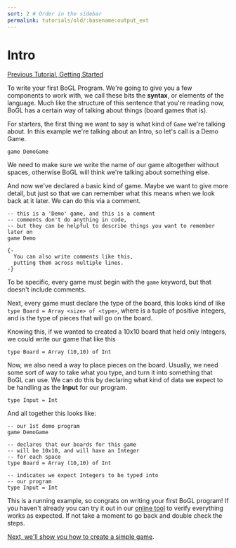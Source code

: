 ```yaml
---
sort: 2 # Order in the sidebar
permalink: tutorials/old/:basename:output_ext
---
```


# Intro

[Previous Tutorial, Getting Started](GettingStarted)

To write your first BoGL Program. We're going to give you a few components to work with, we call these bits the **syntax**, or elements of the language. Much like the structure of this sentence that you're reading now, BoGL has a certain way of talking about things (board games that is).

For starters, the first thing we want to say is what kind of `Game` we're talking about. In this example we're talking about an Intro, so let's call is a Demo Game.
```
game DemoGame
```
We need to make sure we write the name of our game altogether without spaces, otherwise BoGL will think we're talking about something else.

And now we've declared a basic kind of game. Maybe we want to give more detail, but just so that we can remember what this means when we look back at it later. We can do this via a comment.

```
-- this is a 'Demo' game, and this is a comment
-- comments don't do anything in code,
-- but they can be helpful to describe things you want to remember later on
game Demo

{-
  You can also write comments like this,
  putting them across multiple lines.
-}
```

To be specific, every game must begin with the `game` keyword, but that doesn't include comments.

Next, every game must declare the type of the board, this looks kind of like ```type Board = Array <size> of <type>```, where <size> is a tuple of positive integers, and <type> is the type of pieces that will go on the board.

Knowing this, if we wanted to created a 10x10 board that held only Integers, we could write our game that like this
```
type Board = Array (10,10) of Int
```

Now, we also need a way to place pieces on the board. Usually, we need some sort of way to take what you type, and turn it into something that BoGL can use. We can do this by declaring what kind of data we expect to be handling as the **Input** for our program.
```
type Input = Int
```

And all together this looks like:
```
-- our 1st demo program
game DemoGame

-- declares that our boards for this game
-- will be 10x10, and will have an Integer
-- for each space
type Board = Array (10,10) of Int

-- indicates we expect Integers to be typed into
-- our program
type Input = Int
```

This is a running example, so congrats on writing your first BoGL program! If you haven't already you can try it out in our [online tool](https://bogl.engr.oregonstate.edu/) to verify everything works as expected. If not take a moment to go back and double check the steps.

[Next, we'll show you how to create a simple game](TheGame).
